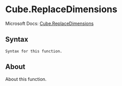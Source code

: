 ---
---

# Cube.ReplaceDimensions

Microsoft Docs: [Cube.ReplaceDimensions](https://docs.microsoft.com/en-us/powerquery-m/cube-replacedimensions)

## Syntax

```powerquery-m
Syntax for this function.
```

## About

About this function.

